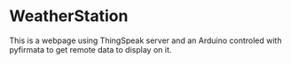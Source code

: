 # WeatherStation
This is a webpage using ThingSpeak server and an Arduino controled with pyfirmata to get remote data to display on it.
